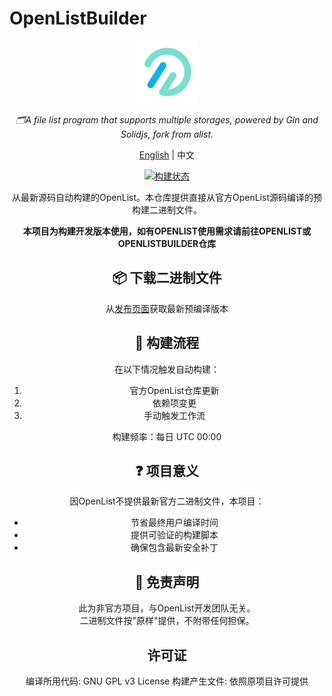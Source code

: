 # OpenListBuilder

<div align="center">
  <img width="100px" alt="logo" src="https://raw.githubusercontent.com/OpenListTeam/Logo/main/OpenList.svg"/></a>
  <p><em>🗂️A file list program that supports multiple storages, powered by Gin and Solidjs, fork from alist.</em></p>
<div>

[English](./README.md) | 中文

[![构建状态](https://github.com/ILoveScratch2/OpenListBuilder/actions/workflows/daily.yml/badge.svg)](https://github.com/ILoveScratch2/OpenListBuilder/actions)

从最新源码自动构建的OpenList。本仓库提供直接从官方OpenList源码编译的预构建二进制文件。

**本项目为构建开发版本使用，如有OPENLIST使用需求请前往OPENLIST或OPENLISTBUILDER仓库**

## 📦 下载二进制文件
从[发布页面](https://github.com/yourusername/OpenListBuilder/releases/latest)获取最新预编译版本

## 🔧 构建流程
在以下情况触发自动构建：
1. 官方OpenList仓库更新
2. 依赖项变更
3. 手动触发工作流

构建频率：每日 UTC 00:00



## ❓ 项目意义
因OpenList不提供最新官方二进制文件，本项目：
- 节省最终用户编译时间
- 提供可验证的构建脚本
- 确保包含最新安全补丁

## 🛑 免责声明
此为非官方项目，与OpenList开发团队无关。  
二进制文件按"原样"提供，不附带任何担保。

## 许可证

编译所用代码: GNU GPL v3 License 
构建产生文件: 依照原项目许可提供
